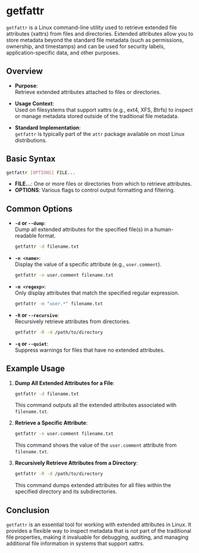 # getfattr

`getfattr` is a Linux command-line utility used to retrieve extended file attributes (xattrs) from files and directories. Extended attributes allow you to store metadata beyond the standard file metadata (such as permissions, ownership, and timestamps) and can be used for security labels, application-specific data, and other purposes.

## Overview

- **Purpose**:  
  Retrieve extended attributes attached to files or directories.

- **Usage Context**:  
  Used on filesystems that support xattrs (e.g., ext4, XFS, Btrfs) to inspect or manage metadata stored outside of the traditional file metadata.

- **Standard Implementation**:  
  `getfattr` is typically part of the `attr` package available on most Linux distributions.

## Basic Syntax

```bash
getfattr [OPTIONS] FILE...
```

- **FILE...**: One or more files or directories from which to retrieve attributes.
- **OPTIONS**: Various flags to control output formatting and filtering.

## Common Options

- **`-d` or `--dump`**:  
  Dump all extended attributes for the specified file(s) in a human-readable format.
  
  ```bash
  getfattr -d filename.txt
  ```

- **`-n <name>`**:  
  Display the value of a specific attribute (e.g., `user.comment`).
  
  ```bash
  getfattr -n user.comment filename.txt
  ```

- **`-m <regexp>`**:  
  Only display attributes that match the specified regular expression.
  
  ```bash
  getfattr -m "user.*" filename.txt
  ```

- **`-R` or `--recursive`**:  
  Recursively retrieve attributes from directories.
  
  ```bash
  getfattr -R -d /path/to/directory
  ```

- **`-q` or `--quiet`**:  
  Suppress warnings for files that have no extended attributes.

## Example Usage

1. **Dump All Extended Attributes for a File**:
   ```bash
   getfattr -d filename.txt
   ```
   This command outputs all the extended attributes associated with `filename.txt`.

2. **Retrieve a Specific Attribute**:
   ```bash
   getfattr -n user.comment filename.txt
   ```
   This command shows the value of the `user.comment` attribute from `filename.txt`.

3. **Recursively Retrieve Attributes from a Directory**:
   ```bash
   getfattr -R -d /path/to/directory
   ```
   This command dumps extended attributes for all files within the specified directory and its subdirectories.

## Conclusion

`getfattr` is an essential tool for working with extended attributes in Linux. It provides a flexible way to inspect metadata that is not part of the traditional file properties, making it invaluable for debugging, auditing, and managing additional file information in systems that support xattrs.
